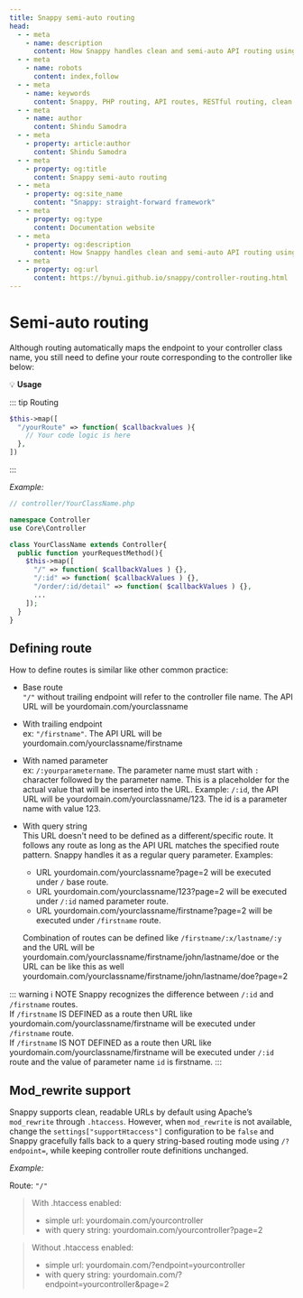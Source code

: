 ```yaml
---
title: Snappy semi-auto routing
head:
  - - meta
    - name: description
      content: How Snappy handles clean and semi-auto API routing using controller-based paths, named parameters, query strings, and optional mod_rewrite support.
  - - meta
    - name: robots
      content: index,follow
  - - meta
    - name: keywords
      content: Snappy, PHP routing, API routes, RESTful routing, clean URLs, mod_rewrite, named parameters, query string routing, controller mapping, PHP framework routing
  - - meta
    - name: author
      content: Shindu Samodra
  - - meta
    - property: article:author
      content: Shindu Samodra
  - - meta
    - property: og:title
      content: Snappy semi-auto routing
  - - meta
    - property: og:site_name
      content: "Snappy: straight-forward framework"
  - - meta
    - property: og:type
      content: Documentation website
  - - meta
    - property: og:description
      content: How Snappy handles clean and semi-auto API routing using controller-based paths, named parameters, query strings, and optional mod_rewrite support.
  - - meta
    - property: og:url
      content: https://bynui.github.io/snappy/controller-routing.html
---
```


# Semi-auto routing

Although routing automatically maps the endpoint to your controller class name, you still need to define your route corresponding to the controller like below:

:bulb: **Usage**

::: tip Routing

```php
$this->map([
  "/yourRoute" => function( $callbackvalues ){
    // Your code logic is here
  },
])
```

:::

_Example:_

```php
// controller/YourClassName.php

namespace Controller
use Core\Controller

class YourClassName extends Controller{
  public function yourRequestMethod(){
    $this->map([
      "/" => function( $callbackValues ) {},
      "/:id" => function( $callbackValues ) {},
      "/order/:id/detail" => function( $callbackValues ) {},
      ...
    ]);
  }
}
```

## Defining route

How to define routes is similar like other common practice:

- Base route
  <br/>
  `"/"` without trailing endpoint will refer to the controller file name. The API URL will be yourdomain.com/yourclassname

- With trailing endpoint
  <br/>
  ex: `"/firstname"`. The API URL will be yourdomain.com/yourclassname/firstname

- With named parameter
  <br/>
  ex: `/:yourparametername`. The parameter name must start with `:` character followed by the parameter name. This is a placeholder for the actual value that will be inserted into the URL. Example: `/:id`, the API URL will be yourdomain.com/yourclassname/123. The id is a parameter name with value 123.

- With query string
  <br/>
  This URL doesn't need to be defined as a different/specific route. It follows any route as long as the API URL matches the specified route pattern. Snappy handles it as a regular query parameter. Examples:

  - URL yourdomain.com/yourclassname?page=2 will be executed under `/` base route.
  - URL yourdomain.com/yourclassname/123?page=2 will be executed under `/:id` named parameter route.
  - URL yourdomain.com/yourclassname/firstname?page=2 will be executed under `/firstname` route.

  Combination of routes can be defined like `/firstname/:x/lastname/:y` and the URL will be yourdomain.com/yourclassname/firstname/john/lastname/doe or the URL can be like this as well yourdomain.com/yourclassname/firstname/john/lastname/doe?page=2

::: warning :information_source: NOTE
Snappy recognizes the difference between `/:id` and `/firstname` routes.
<br/>
If `/firstname` IS DEFINED as a route then URL like yourdomain.com/yourclassname/firstname will be executed under `/firstname` route.
<br/>
If `/firstname` IS NOT DEFINED as a route then URL like yourdomain.com/yourclassname/firstname will be executed under `/:id` route and the value of parameter name `id` is firstname.
:::

## Mod_rewrite support

Snappy supports clean, readable URLs by default using Apache’s `mod_rewrite` through `.htaccess`. However, when `mod_rewrite` is not available, change the `settings["supportHtaccess"]` configuration to be `false` and Snappy gracefully falls back to a query string-based routing mode using `/?endpoint=`, while keeping controller route definitions unchanged.

_Example:_

Route: `"/"`
<br/>

> With .htaccess enabled:
>
> - simple url: yourdomain.com/yourcontroller
> - with query string: yourdomain.com/yourcontroller?page=2

> Without .htaccess enabled:
>
> - simple url: yourdomain.com/?endpoint=yourcontroller
> - with query string: yourdomain.com/?endpoint=yourcontroller&page=2
